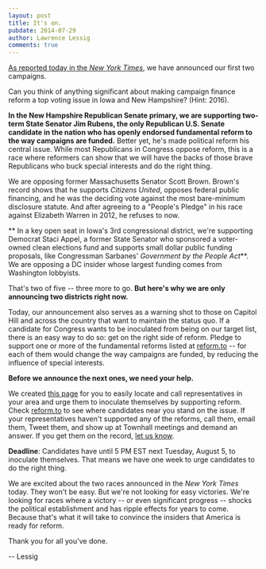 ```yaml
---
layout: post
title: It's on. 
pubdate: 2014-07-29
author: Lawrence Lessig
comments: true
---
```


[As reported today in the _New York Times_](http://www.nytimes.com/2014/07/29/us/spending-big-to-fight-big-donors.html), we have announced our first two campaigns. 

Can you think of anything significant about making campaign finance reform a top voting issue in Iowa and New Hampshire? (Hint: 2016).

**In the New Hampshire Republican Senate primary, we are supporting two-term State Senator Jim Rubens, the only Republican U.S. Senate candidate in the nation who has openly endorsed fundamental reform to the way campaigns are funded.** Better yet, he's made political reform his central issue. While most Republicans in Congress oppose reform, this is a race where reformers can show that we will have the backs of those brave Republicans who buck special interests and do the right thing.

We are opposing former Massachusetts Senator Scott Brown. Brown's record shows that he supports *Citizens United*, opposes federal public financing, and he was the deciding vote against the most bare-minimum disclosure statute. And after agreeing to a "People's Pledge" in his race against Elizabeth Warren in 2012, he refuses to now.

** In a key open seat in Iowa's 3rd congressional district, we're supporting Democrat Staci Appel, a former State Senator who sponsored a voter-owned clean elections fund and supports small dollar public funding proposals, like Congressman Sarbanes' _Government by the People Act_**. We are opposing a DC insider whose largest funding comes from Washington lobbyists.  

That's two of five -- three more to go. **But here's why we are only announcing two districts right now.**

Today, our announcement also serves as a warning shot to those on Capitol Hill and across the country that want to maintain the status quo. If a candidate for Congress wants to be inoculated from being on our target list, there is an easy way to do so: get on the right side of reform. Pledge to support one or more of the fundamental reforms listed at [reform.to](http://reform.to/) -- for each of them would change the way campaigns are funded, by reducing the influence of special interests.

**Before we announce the next ones, we need your help.**

We created [this page](https://mayday.us/callcandidate/) for you to easily locate and call representatives in your area and urge them to inoculate themselves by supporting reform. Check [reform.to](http://reform.to/) to see where candidates near you stand on the issue. If your representatives haven't supported any of the reforms, call them, email them, Tweet them, and show up at Townhall meetings and demand an answer. If you get them on the record, [let us know](https://mayday.us/callcandidate/).  

**Deadline**: Candidates have until 5 PM EST next Tuesday, August 5, to inoculate themselves. That means we have one week to urge candidates to do the right thing.

We are excited about the two races announced in the *New York Times* today. They won't be easy. But we're not looking for easy victories. We're looking for races where a victory -- or even significant progress -- shocks the political establishment and has ripple effects for years to come. Because that's what it will take to convince the insiders that America is ready for reform. 

Thank you for all you've done.

-- Lessig